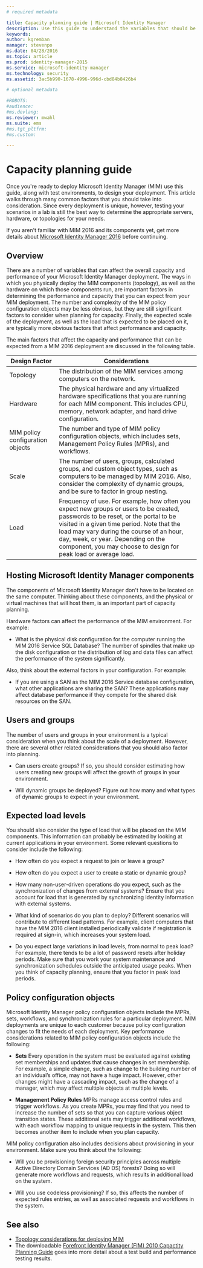 ```yaml
---
# required metadata

title: Capacity planning guide | Microsoft Identity Manager
description: Use this guide to understand the variables that should be considered before deploying MIM 2016, including load levels and policy decisions.
keywords:
author: kgremban
manager: stevenpo
ms.date: 04/28/2016
ms.topic: article
ms.prod: identity-manager-2015
ms.service: microsoft-identity-manager
ms.technology: security
ms.assetid: 3ac5b990-1678-4996-996d-cbd84b8426b4

# optional metadata

#ROBOTS:
#audience:
#ms.devlang:
ms.reviewer: mwahl
ms.suite: ems
#ms.tgt_pltfrm:
#ms.custom:

---
```


# Capacity planning guide

Once you're ready to deploy Microsoft Identity Manager (MIM) use this guide, along with test environments, to design your deployment. This article walks through many common factors that you should take into consideration. Since every deployment is unique, however, testing your scenarios in a lab is still the best way to determine the appropriate servers, hardware, or topologies for your needs.

If you aren't familiar with MIM 2016 and its components yet, get more details about [Microsoft Identity Manager 2016](/microsoft-identity-manager/Understand/microsoft-identity-manager-2016) before continuing.

## Overview
There are a number of variables that can affect the overall capacity and performance of your Microsoft Identity Manager deployment. The ways in which you physically deploy the MIM components (topology), as well as the hardware on which those components run, are important factors in determining the performance and capacity that you can expect from your MIM deployment. The number and complexity of the MIM policy configuration objects may be less obvious, but they are still significant factors to consider when planning for capacity. Finally, the expected scale of the deployment, as well as the load that is expected to be placed on it, are typically more obvious factors that affect performance and capacity.

The main factors that affect the capacity and performance that can be expected from a MIM 2016 deployment are discussed in the following table.

| Design Factor | Considerations |
| ------------- | -------------- |
| Topology | The distribution of the MIM services among computers on the network. |
| Hardware | The physical hardware and any virtualized hardware specifications that you are running for each MIM component. This includes CPU, memory, network adapter, and hard drive configuration. |
| MIM policy configuration objects | The number and type of MIM policy configuration objects, which includes sets, Management Policy Rules (MPRs), and workflows. |
| Scale | The number of users, groups, calculated groups, and custom object types, such as computers to be managed by MIM 2016. Also, consider the complexity of dynamic groups, and be sure to factor in group nesting. |
| Load | Frequency of use. For example, how often you expect new groups or users to be created, passwords to be reset, or the portal to be visited in a given time period. Note that the load may vary during the course of an hour, day, week, or year. Depending on the component, you may choose to design for peak load or average load. |


## Hosting Microsoft Identity Manager components

The components of Microsoft Identity Manager don't have to be located on the same computer. Thinking about these components, and the physical or virtual machines that will host them, is an important part of capacity planning.

Hardware factors can affect the performance of the MIM environment. For example:
- What is the physical disk configuration for the computer running the MIM 2016 Service SQL Database? The number of spindles that make up the disk configuration or the distribution of log and data files can affect the performance of the system significantly.

Also, think about the external factors in your configuration. For example:
- If you are using a SAN as the MIM 2016 Service database configuration, what other applications are sharing the SAN? These applications may affect database performance if they compete for the shared disk resources on the SAN.


## Users and groups
The number of users and groups in your environment is a typical consideration when you think about the scale of a deployment. However, there are several other related considerations that you should also factor into planning.

- Can users create groups? If so, you should consider estimating how users creating new groups will affect the growth of groups in your environment.

- Will dynamic groups be deployed? Figure out how many and what types of dynamic groups to expect in your environment.


## Expected load levels
You should also consider the type of load that will be placed on the MIM components. This information can probably be estimated by looking at current applications in your environment. Some relevant questions to consider include the following:

- How often do you expect a request to join or leave a group?

- How often do you expect a user to create a static or dynamic group?

- How many non-user-driven operations do you expect, such as the synchronization of changes from external systems? Ensure that you account for load that is generated by synchronizing identity information with external systems.

- What kind of scenarios do you plan to deploy? Different scenarios will contribute to different load patterns. For example, client computers that have the MIM 2016 client installed periodically validate if registration is required at sign-in, which increases your system load.

- Do you expect large variations in load levels, from normal to peak load? For example, there tends to be a lot of password resets after holiday periods. Make sure that you work your system maintenance and synchronization schedules outside the anticipated usage peaks. When you think of capacity planning, ensure that you factor in peak load periods.


## Policy configuration objects

Microsoft Identity Manager policy configuration objects include the MPRs, sets, workflows, and synchronization rules for a particular deployment. MIM deployments are unique to each customer because policy configuration changes to fit the needs of each deployment. Key performance considerations related to MIM policy configuration objects include the following:

- **Sets** Every operation in the system must be evaluated against existing set memberships and updates that cause changes in set membership. For example, a simple change, such as change to the building number of an individual’s office, may not have a huge impact. However, other changes might have a cascading impact, such as the change of a manager, which may affect multiple objects at multiple levels.

- **Management Policy Rules** MPRs manage access control rules and trigger workflows. As you create MPRs, you may find that you need to increase the number of sets so that you can capture various object transition states. These additional sets may trigger additional workflows, with each workflow mapping to unique requests in the system. This then becomes another item to include when you plan capacity.

MIM policy configuration also includes decisions about provisioning in your environment. Make sure you think about the following:

- Will you be provisioning foreign security principles across multiple Active Directory Domain Services (AD DS) forests? Doing so will generate more workflows and requests, which results in additional load on the system.

- Will you use codeless provisioning? If so, this affects the number of expected rules entries, as well as associated requests and workflows in the system.


## See also
- [Topology considerations for deploying MIM](topology-considerations.md)
- The downloadable [Forefront Identity Manager (FIM) 2010 Capactity Planning Guide](http://go.microsoft.com/fwlink/?LinkId=200180) goes into more detail about a test build and performance testing results.
